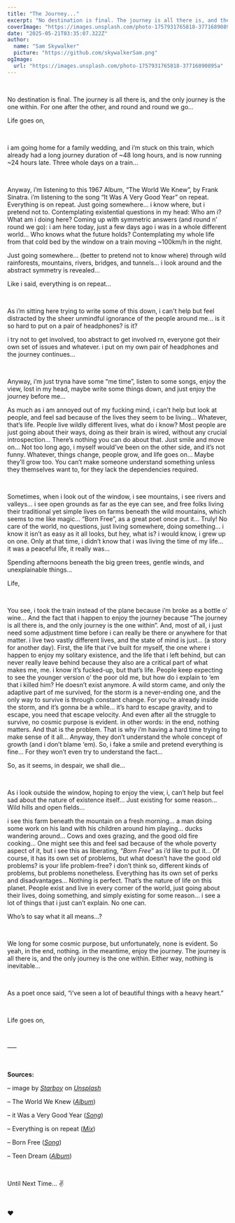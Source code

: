 ```yaml
---
title: "The Journey..."
excerpt: "No destination is final. The journey is all there is, and the only journey is the one within."
coverImage: "https://images.unsplash.com/photo-1757931765818-37716890895a"
date: "2025-05-21T03:35:07.322Z"
author:
  name: "Sam Skywalker"
  picture: "https://github.com/skywalkerSam.png"
ogImage:
  url: "https://images.unsplash.com/photo-1757931765818-37716890895a"
---
```


&nbsp;

No destination is final. The journey is all there is, and the only journey is the one within. For one after the other, and round and round we go…

Life goes on,

&nbsp;

i am going home for a family wedding, and i’m stuck on this train, which already had a long journey duration of ~48 long hours, and is now running ~24 hours late. Three whole days on a train…

&nbsp;

Anyway, i’m listening to this 1967 Album, “The World We Knew”, by Frank Sinatra. i’m listening to the song “It Was A Very Good Year” on repeat. Everything is on repeat. Just going somewhere… i know where, but i pretend not to. Contemplating existential questions in my head: Who am i? What am i doing here? Coming up with symmetric answers (and round n’ round we go): i am here today, just a few days ago i was in a whole different world… Who knows what the future holds? Contemplating my whole life from that cold bed by the window on a train moving ~100km/h in the night.

Just going somewhere… (better to pretend not to know where) through wild rainforests, mountains, rivers, bridges, and tunnels… i look around and the abstract symmetry is revealed…

Like i said, everything is on repeat…

&nbsp;

As i’m sitting here trying to write some of this down, i can't help but feel distracted by the sheer unmindful ignorance of the people around me... is it so hard to put on a pair of headphones? is it?

i try not to get involved, too abstract to get involved rn, everyone got their own set of issues and whatever. i put on my own pair of headphones and the journey continues…

&nbsp;

Anyway, i’m just tryna have some “me time”, listen to some songs, enjoy the view, lost in my head, maybe write some things down, and just enjoy the journey before me…

As much as i am annoyed out of my fucking mind, i can’t help but look at people, and feel sad because of the lives they seem to be living… Whatever, that’s life. People live wildly different lives, what do i know? Most people are just going about their ways, doing as their brain is wired, without any crucial introspection… There’s nothing you can do about that. Just smile and move on… Not too long ago, i myself would’ve been on the other side, and it’s not funny. Whatever, things change, people grow, and life goes on… Maybe they’ll grow too. You can’t make someone understand something unless they themselves want to, for they lack the dependencies required.

&nbsp;

Sometimes, when i look out of the window, i see mountains, i see rivers and valleys… i see open grounds as far as the eye can see, and free folks living their traditional yet simple lives on farms beneath the wild mountains, which seems to me like magic… “Born Free”, as a great poet once put it… Truly! No care of the world, no questions, just living somewhere, doing something… i know it isn’t as easy as it all looks, but hey, what is? i would know, i grew up on one. Only at that time, i didn’t know that i was living the time of my life… it was a peaceful life, it really was…

Spending afternoons beneath the big green trees, gentle winds, and unexplainable things…

Life,

&nbsp;

You see, i took the train instead of the plane because i’m broke as a bottle o’ wine… And the fact that i happen to enjoy the journey because “The journey is all there is, and the only journey is the one within”. And, most of all, i just need some adjustment time before i can really be there or anywhere for that matter. i live two vastly different lives, and the state of mind is just… (a story for another day). First, the life that i’ve built for myself, the one where i happen to enjoy my solitary existence, and the life that i left behind, but can never really leave behind because they also are a critical part of what makes me, me. i know it’s fucked-up, but that’s life. People keep expecting to see the younger version o’ the poor old me, but how do i explain to ‘em that i killed him? He doesn’t exist anymore. A wild storm came, and only the adaptive part of me survived, for the storm is a never-ending one, and the only way to survive is through constant change. For you’re already inside the storm, and it’s gonna be a while… it’s hard to escape gravity, and to escape, you need that escape velocity. And even after all the struggle to survive, no cosmic purpose is evident. in other words: in the end, nothing matters. And that is the problem. That is why i’m having a hard time trying to make sense of it all… Anyway, they don’t understand the whole concept of growth (and i don’t blame ‘em). So, i fake a smile and pretend everything is fine… For they won’t even try to understand the fact…

So, as it seems, in despair, we shall die…

&nbsp;

As i look outside the window, hoping to enjoy the view, i, can’t help but feel sad about the nature of existence itself… Just existing for some reason… Wild hills and open fields…

i see this farm beneath the mountain on a fresh morning… a man doing some work on his land with his children around him playing… ducks wandering around… Cows and oxes grazing, and the good old fire cooking… One might see this and feel sad because of the whole poverty aspect of it, but i see this as liberating, “_Born Free_” as i’d like to put it… Of course, it has its own set of problems, but what doesn’t have the good old problems? is your life problem-free? i don’t think so, different kinds of problems, but problems nonetheless. Everything has its own set of perks and disadvantages… Nothing is perfect. That’s the nature of life on this planet. People exist and live in every corner of the world, just going about their lives, doing something, and simply existing for some reason… i see a lot of things that i just can’t explain. No one can.

Who’s to say what it all means…?

&nbsp;

We long for some cosmic purpose, but unfortunately, none is evident. So yeah, in the end, nothing. in the meantime, enjoy the journey. The journey is all there is, and the only journey is the one within. Either way, nothing is inevitable...

&nbsp;

As a poet once said, “i’ve seen a lot of beautiful things with a heavy heart.”

&nbsp;

Life goes on,

&nbsp;

–––

&nbsp;

**Sources:**

– image by [_Starboy_](https://unsplash.com/@skywalkersam?utm_content=creditCopyText&utm_medium=referral&utm_source=unsplash) on [_Unsplash_](https://unsplash.com/photos/bU-6a-Coy54?utm_content=creditCopyText&utm_medium=referral&utm_source=unsplash)

<!-- – Cover image ([*images.nasa.gov*](https://images.nasa.gov/details/NHQ202211040023)) -->

– The World We Knew ([_Album_](https://open.spotify.com/album/67Evm6gPc9wFSUf1aXOrKO?si=dccnCnCmTNKiBiTi3VcNrQ))

– it Was a Very Good Year ([_Song_](https://open.spotify.com/track/2ID3rNM3hFBjqrLcV0Wr0y?si=24ed3ec09b394753))

– Everything is on repeat ([_Mix_](https://open.spotify.com/playlist/4xY8EheRhjuEg90yVjnoxS?si=df10615517ea478c))

– Born Free ([_Song_](https://open.spotify.com/track/1axMv0PvvjKVG5MEbJ2Sxo?si=a2d8c27e7f6b4c93))

– Teen Dream ([_Album_](https://open.spotify.com/album/6psfQ7hu5uqFLkdtWyygcT?si=cU_VWYFIRze-R-B1A8VQSQ))

&nbsp;

Until Next Time... ✌️

&nbsp;

❤️

&nbsp;
